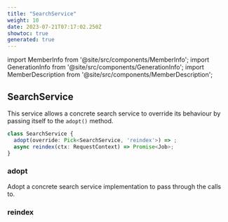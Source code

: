 ```yaml
---
title: "SearchService"
weight: 10
date: 2023-07-21T07:17:02.250Z
showtoc: true
generated: true
---
```

<!-- This file was generated from the Vendure source. Do not modify. Instead, re-run the "docs:build" script -->
import MemberInfo from '@site/src/components/MemberInfo';
import GenerationInfo from '@site/src/components/GenerationInfo';
import MemberDescription from '@site/src/components/MemberDescription';


## SearchService

<GenerationInfo sourceFile="packages/core/src/service/services/search.service.ts" sourceLine="15" packageName="@vendure/core" />

This service allows a concrete search service to override its behaviour
by passing itself to the `adopt()` method.

```ts title="Signature"
class SearchService {
  adopt(override: Pick<SearchService, 'reindex'>) => ;
  async reindex(ctx: RequestContext) => Promise<Job>;
}
```

<div className="members-wrapper">

### adopt

<MemberInfo kind="method" type="(override: Pick&#60;<a href='/docs/reference/typescript-api/services/search-service#searchservice'>SearchService</a>, 'reindex'&#62;) => "   />

Adopt a concrete search service implementation to pass through the
calls to.
### reindex

<MemberInfo kind="method" type="(ctx: <a href='/docs/reference/typescript-api/request/request-context#requestcontext'>RequestContext</a>) => Promise&#60;<a href='/docs/reference/typescript-api/job-queue/job#job'>Job</a>&#62;"   />




</div>
